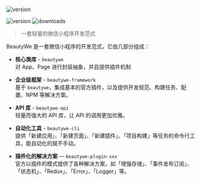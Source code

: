 ![version](https://img.yzcdn.cn/public_files/2019/04/27/49f46c53afd62f9cebcbcf13b091acbb.png?imageView2/2/h/200)

![version](https://badgen.net/badge/cnpm/2.2.0/red)
![downloads](https://badgen.net/badge/downloads/13)

> 一套轻量的微信小程序开发范式

BeautyWe 是一套微信小程序的开发范式，它由几部分组成：

* **核心类库** - `beautywe`    
    对 App、Page 进行封装抽象，并且提供插件机制

* **企业级框架** - `beautywe-framework`    
    基于 `beautywe`，集成基本的官方插件，以及提供开发规范、构建任务、配置、NPM 等解决方案。

* **API 库** - `beautywe-api`    
    轻量而强大的 API 库，让 API 的调用更加优雅。

* **自动化工具** - `beautywe-cli`    
    提供「新建应用」、「新建页面」、「新建插件」、「项目构建」等任务的命令行工具，能自动化的就不手动。
    
* **插件化的解决方案** — `beautywe-plugin-xxx`    
    官方以插件的模式提供了各种解决方案，如「增强存储」、「事件发布订阅」、「状态机」、「Redux」、「Error」、「Logger」等。